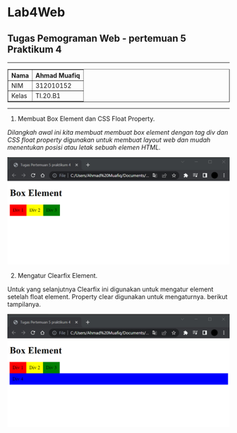 # Lab4Web
## Tugas Pemograman Web - pertemuan 5 Praktikum 4

<hr>

<table border="1" cellpadding="6" cellspacing="2">
            <thead>
            <tr>
            <th>Nama </th>
            <th>Ahmad Muafiq</th>
            </tr>
            </thead>
            <tbody>
            <tr>
            <td>NIM </td>
            <td >312010152</td>
            </tr>
            <tr>
            <td>Kelas </td>
            <td>TI.20.B1</td>
            </tbody>
            </table>

<hr>

1. Membuat Box Element dan CSS Float Property.

<i>Dilangkah awal ini kita membuat membuat box element dengan tag div dan CSS float property digunakan untuk membuat layout web dan mudah menentukan posisi atau letak sebuah elemen HTML.</i>

![gambar](pictures/1.png)

2. Mengatur Clearfix Element.

Untuk yang selanjutnya Clearfix ini digunakan untuk mengatur element setelah float element. Property clear digunakan untuk mengaturnya. berikut tampilanya.

![gambar](pictures/2.png)